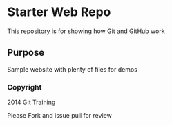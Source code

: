 # Starter Web Repo

This repository is for showing how Git and GitHub work

## Purpose

Sample website with plenty of files for demos


### Copyright

2014 Git Training

Please Fork and issue pull for review